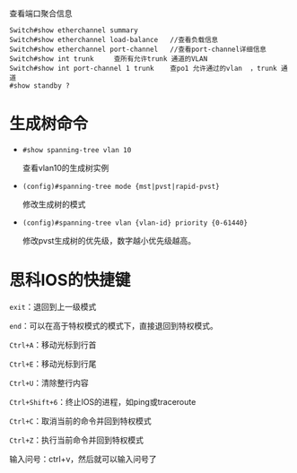<!--markdown-->查看端口聚合信息

```
Switch#show etherchannel summary
Switch#show etherchannel load-balance   //查看负载信息
Switch#show etherchannel port-channel   //查看port-channel详细信息
Switch#show int trunk     查所有允许trunk 通道的VLAN
Switch#show int port-channel 1 trunk    查po1 允许通过的vlan  ，trunk 通道
#show standby ?
```

# 生成树命令

- `#show spanning-tree vlan 10`

    查看vlan10的生成树实例

- `(config)#spanning-tree mode {mst|pvst|rapid-pvst}`
  
    修改生成树的模式

- `(config)#spanning-tree vlan {vlan-id} priority {0-61440}`
  
    修改pvst生成树的优先级，数字越小优先级越高。


# 思科IOS的快捷键

`exit`：退回到上一级模式

`end`：可以在高于特权模式的模式下，直接退回到特权模式。

`Ctrl+A`：移动光标到行首

`Ctrl+E`：移动光标到行尾

`Ctrl+U`：清除整行内容

`Ctrl+Shift+6`：终止IOS的进程，如ping或traceroute

`Ctrl+C`：取消当前的命令并回到特权模式

`Ctrl+Z`：执行当前命令并回到特权模式

输入问号：ctrl+v，然后就可以输入问号了	